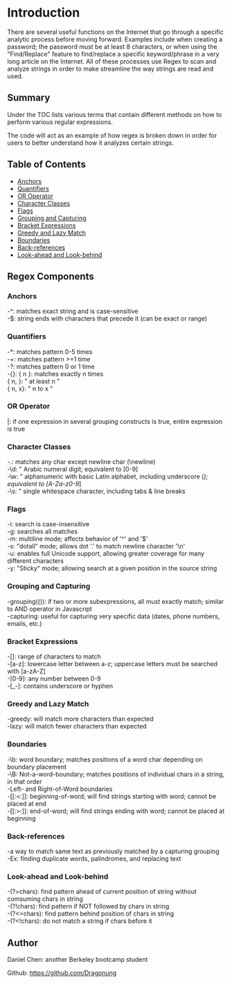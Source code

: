 # Introduction

There are several useful functions on the Internet that go through a specific analytic process before moving forward. 
Examples include when creating a password; the password must be at least 8 characters, or when using the "Find/Replace" feature to find/replace a specific keyword/phrase in a very long article on the Internet. 
All of these processes use Regex to scan and analyze strings in order to make streamline the way strings are read and used.

## Summary

Under the TOC lists various terms that contain different methods on how to perform various regular expressions. <br/>

The code will act as an example of how regex is broken down in order for users to better understand how it analyzes certain strings.

## Table of Contents

- [Anchors](#anchors)
- [Quantifiers](#quantifiers)
- [OR Operator](#or-operator)
- [Character Classes](#character-classes)
- [Flags](#flags)
- [Grouping and Capturing](#grouping-and-capturing)
- [Bracket Expressions](#bracket-expressions)
- [Greedy and Lazy Match](#greedy-and-lazy-match)
- [Boundaries](#boundaries)
- [Back-references](#back-references)
- [Look-ahead and Look-behind](#look-ahead-and-look-behind)

## Regex Components

### Anchors

 -^: matches exact string and is case-sensitive <br/>
 -$: string ends with characters that precede it (can be exact or range)

### Quantifiers

 -*: matches pattern 0-5 times <br/>
 -+: matches pattern >=1 time <br/>
 -?: matches pattern 0 or 1 time <br/>
 -{}: { n }: matches exactly n times <br/>
     { n, }: "      at least n " <br/>
     { n, x}: " n to x "

### OR Operator

 |: if one expression in several grouping constructs is true, entire expression is true

### Character Classes

 -.: matches any char except newline char (\newline) <br/>
 -\d: " Arabic numeral digit; equivalent to [0-9] <br/>
 -\w: " alphanumeric with basic Latin alphabet, including underscore (_); equivalent to [A-Za-z0-9_] <br/>
 -\s: " single whitespace character, including tabs & line breaks

### Flags

 -i: search is case-insensitive <br/>
 -g: searches all matches <br/>
 -m: multiline mode; affects behavior of '^' and '$' <br/>
 -s: "dotall" mode; allows dot '.' to match newline character '\n' <br/>
 -u: enables full Unicode support, allowing greater coverage for many different characters <br/>
 -y: "Sticky" mode; allowing search at a given position in the source string

### Grouping and Capturing

 -grouping(()): if two or more subexpressions, all must exactly match; similar to AND operator in Javascript <br/>
 -capturing: useful for capturing very specific data (dates, phone numbers, emails, etc.)

### Bracket Expressions

 -[]: range of characters to match <br/>
    -[a-z]: lowercase letter between a-z; uppercase letters must be searched with [a-zA-Z] <br/>
    -[0-9]: any number between 0-9 <br/>
    -[_-]: contains underscore or hyphen 

### Greedy and Lazy Match
 
 -greedy: will match more characters than expected <br/>
 -lazy:   will match fewer characters than expected

### Boundaries

 -\b: word boundary; matches positions of a word char depending on boundary placement <br/>
 -\B: Not-a-word-boundary; matches positions of individual chars in a string, in that order <br/>
 -Left- and Right-of-Word boundaries <br/>
    -[[:<:]]: beginning-of-word; will find strings starting with word; cannot be placed at end <br/>
    -[[:>:]]: end-of-word; will find strings ending with word; cannot be placed at beginning

### Back-references
 
 -a way to match same text as previously matched by a capturing grouping <br/>
    -Ex: finding duplicate words, palindromes, and replacing text 

### Look-ahead and Look-behind

 -(?=chars): find pattern ahead of current position of string without comsuming chars in string <br/>
 -(?!chars): find pattern if NOT followed by chars in string <br/>
 -(?<=chars): find pattern behind position of chars in string <br/>
 -(?<!chars): do not match a string if chars before it

## Author

 Daniel Chen: another Berkeley bootcamp student

 Github: https://github.com/Dragonung

